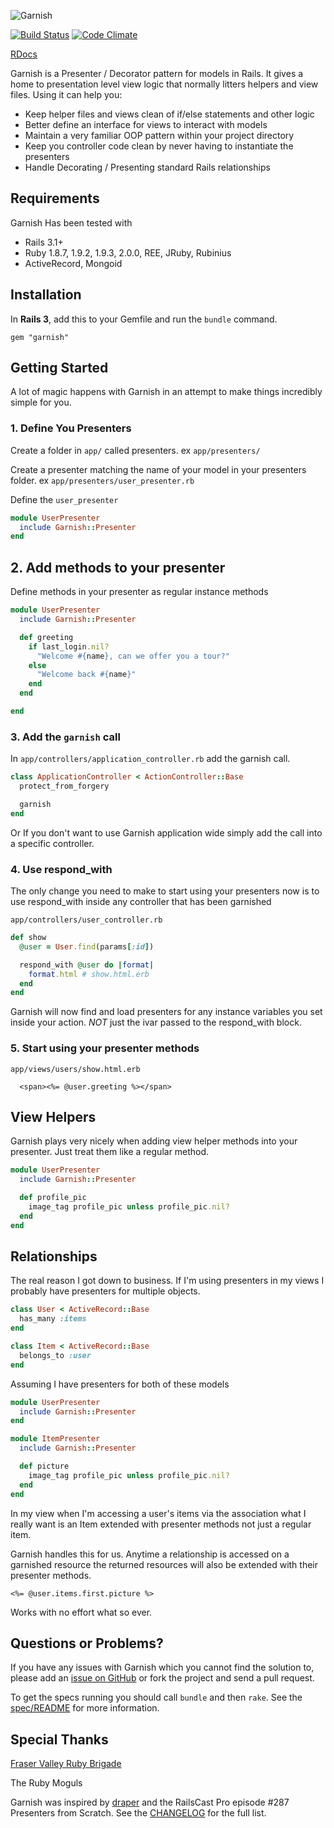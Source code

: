 ![Garnish](http://www.brianpearce.ca/images/garnish.png)

[![Build Status](https://travis-ci.org/brianp/garnish.png?branch=master)](https://travis-ci.org/brianp/garnish)
[![Code Climate](https://codeclimate.com/github/brianp/garnish.png)](https://codeclimate.com/github/brianp/garnish)

[RDocs](http://rdoc.info/projects/brianp/garnish)

Garnish is a Presenter / Decorator pattern for models in Rails. It gives a home to presentation level view logic that normally litters helpers and view files. Using it can help you:

* Keep helper files and views clean of if/else statements and other logic
* Better define an interface for views to interact with models
* Maintain a very familiar OOP pattern within your project directory
* Keep you controller code clean by never having to instantiate the presenters
* Handle Decorating / Presenting standard Rails relationships

## Requirements

Garnish Has been tested with

* Rails 3.1+
* Ruby 1.8.7, 1.9.2, 1.9.3, 2.0.0, REE, JRuby, Rubinius
* ActiveRecord, Mongoid

## Installation

In **Rails 3**, add this to your Gemfile and run the `bundle` command.

`gem "garnish"`

## Getting Started

A lot of magic happens with Garnish in an attempt to make things incredibly simple for you.

### 1. Define You Presenters

Create a folder in `app/` called presenters. ex `app/presenters/`

Create a presenter matching the name of your model in your presenters folder. ex `app/presenters/user_presenter.rb`

Define the `user_presenter`

```ruby
module UserPresenter
  include Garnish::Presenter
end
```

## 2. Add methods to your presenter

Define methods in your presenter as regular instance methods

```ruby
module UserPresenter
  include Garnish::Presenter

  def greeting
    if last_login.nil?
      "Welcome #{name}, can we offer you a tour?"
    else
      "Welcome back #{name}"
    end
  end

end
```

### 3. Add the `garnish` call

In `app/controllers/application_controller.rb` add the garnish call.

```ruby
class ApplicationController < ActionController::Base
  protect_from_forgery

  garnish
end
```

Or If you don't want to use Garnish application wide simply add the call into a specific controller.

### 4. Use respond_with

The only change you need to make to start using your presenters now is to use respond_with inside any controller that has been garnished

`app/controllers/user_controller.rb`

```ruby
def show
  @user = User.find(params[:id])

  respond_with @user do |format|
    format.html # show.html.erb
  end
end
```

Garnish will now find and load presenters for any instance variables you set inside your action. *NOT* just the ivar passed to the respond_with block.

### 5. Start using your presenter methods

`app/views/users/show.html.erb`

```erb
  <span><%= @user.greeting %></span>
```

## View Helpers

Garnish plays very nicely when adding view helper methods into your presenter. Just treat them like a regular method.

```ruby
module UserPresenter
  include Garnish::Presenter

  def profile_pic
    image_tag profile_pic unless profile_pic.nil?
  end
end
```

## Relationships

The real reason I got down to business. If I'm using presenters in my views I probably have presenters for multiple objects.

```ruby
class User < ActiveRecord::Base
  has_many :items
end

class Item < ActiveRecord::Base
  belongs_to :user
end
```

Assuming I have presenters for both of these models

```ruby
module UserPresenter
  include Garnish::Presenter
end

module ItemPresenter
  include Garnish::Presenter

  def picture
    image_tag profile_pic unless profile_pic.nil?
  end
end
```

In my view when I'm accessing a user's items via the association what I really want is an Item extended with presenter methods not just a regular item.

Garnish handles this for us. Anytime a relationship is accessed on a garnished resource the returned resources will also be extended with their presenter methods.

```erb
<%= @user.items.first.picture %>
```

Works with no effort what so ever.

## Questions or Problems?

If you have any issues with Garnish which you cannot find the solution to, please add an [issue on GitHub](https://github.com/brianp/garnish/issues) or fork the project and send a pull request.

To get the specs running you should call `bundle` and then `rake`. See the [spec/README](https://github.com/brianp/garnish/blob/master/spec/README.md) for more information.

## Special Thanks

[Fraser Valley Ruby Brigade](http://www.fvrb.org/)

The Ruby Moguls

Garnish was inspired by [draper](https://github.com/jcasimir/draper/) and the RailsCast Pro episode #287 Presenters from Scratch. See the [CHANGELOG](https://github.com/brianp/garnish/blob/master/CHANGELOG.rdoc) for the full list.
